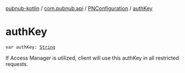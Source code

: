 [pubnub-kotlin](../../index.md) / [com.pubnub.api](../index.md) / [PNConfiguration](index.md) / [authKey](./auth-key.md)

# authKey

`var authKey: `[`String`](https://kotlinlang.org/api/latest/jvm/stdlib/kotlin/-string/index.html)

If Access Manager is utilized, client will use this authKey in all restricted requests.

